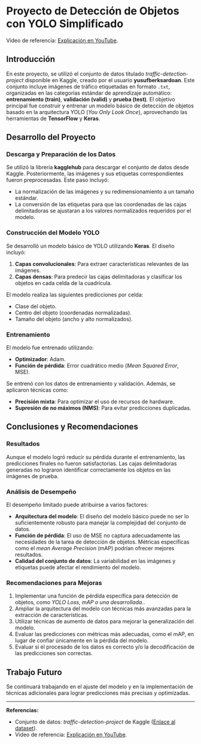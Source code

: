 # Proyecto de Detección de Objetos con YOLO Simplificado
Video de referencia: [Explicación en YouTube]([https://www.youtube.com/watch?v=o7dZM_UrRQU](https://www.youtube.com/watch?v=lPOUVqm7vFc&ab_channel=JUANSEBASTIANFAJARDOZARTA)).


## Introducción

En este proyecto, se utilizó el conjunto de datos titulado *traffic-detection-project* disponible en Kaggle, creado por el usuario **yusufberksardoan**. Este conjunto incluye imágenes de tráfico etiquetadas en formato `.txt`, organizadas en las categorías estándar de aprendizaje automático: **entrenamiento (train)**, **validación (valid)** y **prueba (test)**. El objetivo principal fue construir y entrenar un modelo básico de detección de objetos basado en la arquitectura YOLO (*You Only Look Once*), aprovechando las herramientas de **TensorFlow** y **Keras**.

## Desarrollo del Proyecto

### Descarga y Preparación de los Datos
Se utilizó la librería **kagglehub** para descargar el conjunto de datos desde Kaggle. Posteriormente, las imágenes y sus etiquetas correspondientes fueron preprocesadas. Este paso incluyó:
- La normalización de las imágenes y su redimensionamiento a un tamaño estándar.
- La conversión de las etiquetas para que las coordenadas de las cajas delimitadoras se ajustaran a los valores normalizados requeridos por el modelo.

### Construcción del Modelo YOLO
Se desarrolló un modelo básico de YOLO utilizando **Keras**. El diseño incluyó:
1. **Capas convolucionales**: Para extraer características relevantes de las imágenes.
2. **Capas densas**: Para predecir las cajas delimitadoras y clasificar los objetos en cada celda de la cuadrícula.

El modelo realiza las siguientes predicciones por celda:
- Clase del objeto.
- Centro del objeto (coordenadas normalizadas).
- Tamaño del objeto (ancho y alto normalizados).

### Entrenamiento
El modelo fue entrenado utilizando:
- **Optimizador**: Adam.
- **Función de pérdida**: Error cuadrático medio (*Mean Squared Error*, MSE).

Se entrenó con los datos de entrenamiento y validación. Además, se aplicaron técnicas como:
- **Precisión mixta**: Para optimizar el uso de recursos de hardware.
- **Supresión de no máximos (NMS)**: Para evitar predicciones duplicadas.

## Conclusiones y Recomendaciones

### Resultados
Aunque el modelo logró reducir su pérdida durante el entrenamiento, las predicciones finales no fueron satisfactorias. Las cajas delimitadoras generadas no lograron identificar correctamente los objetos en las imágenes de prueba.

### Análisis de Desempeño
El desempeño limitado puede atribuirse a varios factores:
- **Arquitectura del modelo**: El diseño del modelo básico puede no ser lo suficientemente robusto para manejar la complejidad del conjunto de datos.
- **Función de pérdida**: El uso de MSE no captura adecuadamente las necesidades de la tarea de detección de objetos. Métricas específicas como el *mean Average Precision* (mAP) podrían ofrecer mejores resultados.
- **Calidad del conjunto de datos**: La variabilidad en las imágenes y etiquetas puede afectar el rendimiento del modelo.

### Recomendaciones para Mejoras
1. Implementar una función de pérdida específica para detección de objetos, como *YOLO Loss, mAP o una desarrollada.*.
2. Ampliar la arquitectura del modelo con técnicas más avanzadas para la extracción de características.
3. Utilizar técnicas de aumento de datos para mejorar la generalización del modelo.
4. Evaluar las predicciones con métricas más adecuadas, como el mAP, en lugar de confiar únicamente en la pérdida del modelo.
5. Evaluar si el procesado de los datos es correcto y/o la decodificación de las predicciones son correctas.

## Trabajo Futuro
Se continuará trabajando en el ajuste del modelo y en la implementación de técnicas adicionales para lograr predicciones más precisas y optimizadas.

---

**Referencias:**
- Conjunto de datos: *traffic-detection-project* de Kaggle ([Enlace al dataset](https://www.kaggle.com/yusufberksardoan/traffic-detection-project)).
- Video de referencia: [Explicación en YouTube]([https://www.youtube.com/watch?v=o7dZM_UrRQU](https://www.youtube.com/watch?v=lPOUVqm7vFc&ab_channel=JUANSEBASTIANFAJARDOZARTA)).


